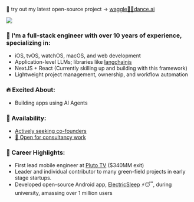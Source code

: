 👋 try out my latest open-source project -> [waggle🐝💃dance.ai](https://www.waggledance.ai)

<picture>
<source
  srcset="https://github-readme-stats.vercel.app/api?username=jondwillis&show_icons=true&count_private=true&theme=dark"
  media="(prefers-color-scheme: dark)"
/>
<source
  srcset="https://github-readme-stats.vercel.app/api?username=jondwillis&show_icons=true&count_private=true"
  media="(prefers-color-scheme: light), (prefers-color-scheme: no-preference)"
/>
<img src="https://github-readme-stats.vercel.app/api?username=jondwillis&show_icons=true&count_private=true" />
</picture>

### 🎯 I'm a **full-stack engineer** with over 10 years of experience, specializing in:

- iOS, tvOS, watchOS, macOS, and web development
- Application-level LLMs; libraries like [langchainjs](https://github.com/hwchase17/langchainjs)
- NextJS + React (Currently skilling up and building with this framework)
- Lightweight project management, ownership, and workflow automation

### 🔥 Excited About:

- Building apps using AI Agents

### 💼 Availability:

- [Actively seeking co-founders](mailto:jonwilldoit+ghrm@proton.me)
- [📧 Open for consultancy work](mailto:jonwilldoit+ghrm@proton.me)

### 🚀 Career Highlights:

- First lead mobile engineer at [Pluto TV](https://www.paramount.com/press/viacom-agrees-to-acquire-pluto-tv) ($340MM exit)
- Leader and individual contributor to many green-field projects in early stage startups.
- Developed open-source Android app, [ElectricSleep](https://github.com/jondwillis/electricsleep) ⚡😴, during university, amassing over 1 million users

